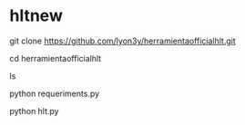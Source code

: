 # hltnew
git clone https://github.com/lyon3y/herramientaofficialhlt.git

cd herramientaofficialhlt

ls

python requeriments.py  

python hlt.py
